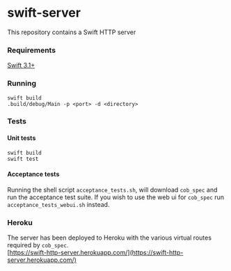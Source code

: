 # swift-server

This repository contains a Swift HTTP server

### Requirements
[Swift 3.1+](https://swift.org/download/#releases)

### Running
```
swift build
.build/debug/Main -p <port> -d <directory>
```

### Tests
#### Unit tests 
```
swift build
swift test
```

#### Acceptance tests

Running the shell script `acceptance_tests.sh`, will download `cob_spec` and
run the acceptance test suite. If you wish to use the web ui for `cob_spec` run
`acceptance_tests_webui.sh` instead.

### Heroku 
The server has been deployed to Heroku with the various virtual routes required
by `cob_spec`.  
[https://swift-http-server.herokuapp.com/](https://swift-http-server.herokuapp.com/)
